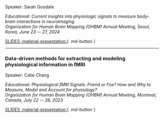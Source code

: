 <h3><Insert Title></h3>

<p>Speaker: Sarah Goodale</p>
  
*<p>Educational: Current insights into physiologic signals to measure body-brain interactions in neuroimaging.<br>
Organization for Human Brain Mapping (OHBM) Annual Meeting, Seoul, Korea, June 23 -- 27, 2024</p>*

[SLIDES :material-presentation:](#){ .md-button } 

---

<h3>Data-driven methods for extracting and modeling physiological information in fMRI</h3>

<p>Speaker: Catie Chang</p>
  
*<p>Educational: Physiological fMRI Signals: Friend or Foe? How and Why to Measure, Model and Account for physiology?<br>
Organization for Human Brain Mapping (OHBM) Annual Meeting, Montreal, Canada, July 22 -- 26, 2023</p>*

[SLIDES :material-presentation:](https://vanderbilt365-my.sharepoint.com/:p:/g/personal/catie_chang_vanderbilt_edu/ESDyf3coQ3FEoWz0NfD1qQAByPs4VvFFJGqjPJ_4mHUZWQ?e=X0hssk){ .md-button } 